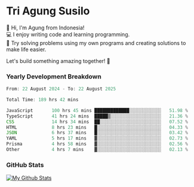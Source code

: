 # Tri Agung Susilo

👋 Hi, I'm Agung from Indonesia!<br>
💻 I enjoy writing code and learning programming.<br>
🧠 Try solving problems using my own programs and creating solutions to make life easier.

Let's build something amazing together! 🚀

### Yearly Development Breakdown

<!--START_SECTION:waka-->

```TypeScript JavaScript PHP
From: 22 August 2024 - To: 22 August 2025

Total Time: 189 hrs 42 mins

JavaScript       100 hrs 45 mins █████████████░░░░░░░░░░░░   51.98 %
TypeScript       41 hrs 24 mins  █████▒░░░░░░░░░░░░░░░░░░░   21.36 %
CSS              14 hrs 34 mins  ██░░░░░░░░░░░░░░░░░░░░░░░   07.52 %
HTML             8 hrs 23 mins   █░░░░░░░░░░░░░░░░░░░░░░░░   04.33 %
JSON             6 hrs 37 mins   █░░░░░░░░░░░░░░░░░░░░░░░░   03.42 %
YAML             5 hrs 17 mins   ▓░░░░░░░░░░░░░░░░░░░░░░░░   02.73 %
Prisma           4 hrs 58 mins   ▓░░░░░░░░░░░░░░░░░░░░░░░░   02.56 %
Other            4 hrs 7 mins    ▓░░░░░░░░░░░░░░░░░░░░░░░░   02.13 %
```

<!--END_SECTION:waka-->

### GitHub Stats

[![My Github Stats](https://github-readme-stats.vercel.app/api?username=triagung128&show_icons=true&hide=contribs,issues&count_private=true&theme=tokyonight)](https://github.com/triagung128)

<!-- [![Top Langs](https://github-readme-stats.vercel.app/api/top-langs/?username=triagung128&layout=compact)](https://github.com/triagung128) -->

